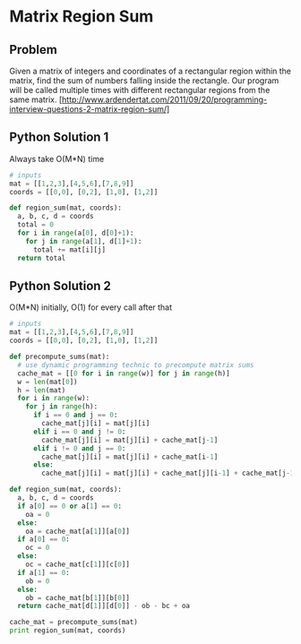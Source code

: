 # Matrix Region Sum

## Problem
Given a matrix of integers and coordinates of a rectangular region within the matrix, find the sum of numbers falling inside the rectangle. Our program will be called multiple times with different rectangular regions from the same matrix. [http://www.ardendertat.com/2011/09/20/programming-interview-questions-2-matrix-region-sum/] 

## Python Solution 1
Always take O(M*N) time
```python
# inputs
mat = [[1,2,3],[4,5,6],[7,8,9]]
coords = [[0,0], [0,2], [1,0], [1,2]]

def region_sum(mat, coords):
  a, b, c, d = coords
  total = 0
  for i in range(a[0], d[0]+1):
    for j in range(a[1], d[1]+1):
      total += mat[i][j]
  return total
```

## Python Solution 2
O(M*N) initially, O(1) for every call after that
```python
# inputs
mat = [[1,2,3],[4,5,6],[7,8,9]]
coords = [[0,0], [0,2], [1,0], [1,2]]

def precompute_sums(mat):
  # use dynamic programming technic to precompute matrix sums
  cache_mat = [[0 for i in range(w)] for j in range(h)]
  w = len(mat[0])
  h = len(mat)
  for i in range(w):
    for j in range(h):
      if i == 0 and j == 0:
        cache_mat[j][i] = mat[j][i]
      elif i == 0 and j != 0:
        cache_mat[j][i] = mat[j][i] + cache_mat[j-1]
      elif i != 0 and j == 0:
        cache_mat[j][i] = mat[j][i] + cache_mat[i-1]
      else:
        cache_mat[j][i] = mat[j][i] + cache_mat[j][i-1] + cache_mat[j-1][i] - cache_mat[j-1][i-1]

def region_sum(mat, coords):
  a, b, c, d = coords
  if a[0] == 0 or a[1] == 0:
    oa = 0
  else:
    oa = cache_mat[a[1]][a[0]]
  if a[0] == 0:
    oc = 0
  else:
    oc = cache_mat[c[1]][c[0]]
  if a[1] == 0:
    ob = 0
  else:
    ob = cache_mat[b[1]][b[0]]
  return cache_mat[d[1]][d[0]] - ob - bc + oa

cache_mat = precompute_sums(mat)
print region_sum(mat, coords)
```